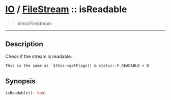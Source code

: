 # [IO](IO.md) / [FileStream](IO-FileStream.md) :: isReadable
 > im\io\FileStream
____

## Description
Check if the stream is readable.

    This is the same as `$this->getFlags() & static::F_READABLE > 0`  

## Synopsis
```php
isReadable(): bool
```
